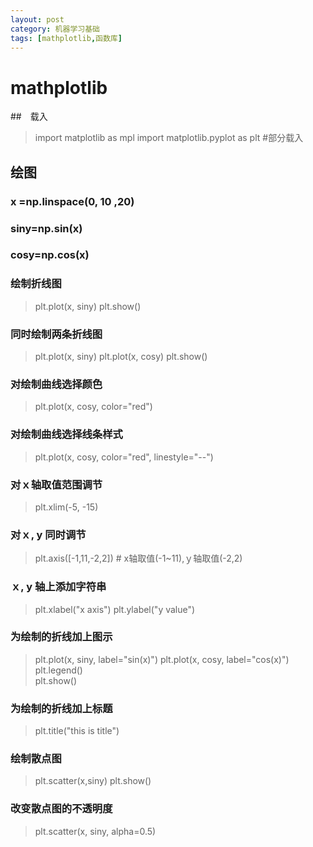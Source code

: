 ```yaml
---
layout: post
category: 机器学习基础
tags: [mathplotlib,函数库]
--- 
```


mathplotlib
==========

##　载入

> import matplotlib as mpl
  import matplotlib.pyplot as plt #部分载入

## 绘图

### x =np.linspace(0, 10 ,20)

### siny=np.sin(x)

### cosy=np.cos(x)

### 绘制折线图

> plt.plot(x, siny)
  plt.show()

### 同时绘制两条折线图

> plt.plot(x, siny)
  plt.plot(x, cosy)
  plt.show()

### 对绘制曲线选择颜色

> plt.plot(x, cosy, color="red")

### 对绘制曲线选择线条样式

> plt.plot(x, cosy, color="red", linestyle="--")

### 对ｘ轴取值范围调节

> plt.xlim(-5, -15)

### 对ｘ, y 同时调节

> plt.axis([-1,11,-2,2]) # x轴取值(-1~11),ｙ轴取值(-2,2)

### ｘ, y 轴上添加字符串

> plt.xlabel("x axis")
  plt.ylabel("y value")
  
### 为绘制的折线加上图示

> plt.plot(x, siny, label="sin(x)")
  plt.plot(x, cosy, label="cos(x)")
  plt.legend()	
  plt.show()

### 为绘制的折线加上标题

> plt.title("this is title")

### 绘制散点图

> plt.scatter(x,siny)
  plt.show()

### 改变散点图的不透明度

> plt.scatter(x, siny, alpha=0.5)
